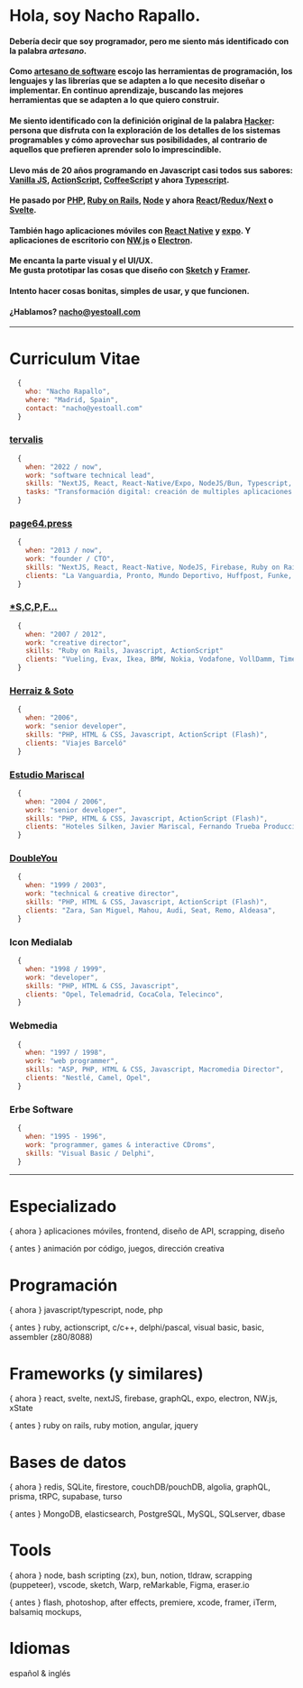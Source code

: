 # Hola, soy Nacho Rapallo.

#### Debería decir que soy programador, pero me siento más identificado con la palabra **_artesano_**.

#### Como [artesano de software](https://es.wikipedia.org/wiki/Artesan%C3%ADa_de_software) escojo las herramientas de programación, los lenguajes y las librerías que se adapten a lo que necesito diseñar o implementar. En continuo aprendizaje, buscando las mejores herramientas que se adapten a lo que quiero construir.

#### Me siento identificado con la definición original de la palabra [Hacker](https://es.wikipedia.org/wiki/Hacker): persona que disfruta con la exploración de los detalles de los sistemas programables y cómo aprovechar sus posibilidades, al contrario de aquellos que prefieren aprender solo lo imprescindible.

#### Llevo más de 20 años programando en Javascript casi todos sus sabores: [Vanilla JS](http://vanilla-js.com), [ActionScript](https://es.wikipedia.org/wiki/ActionScript), [CoffeeScript](https://coffeescript.org) y ahora [Typescript](https://www.typescriptlang.org).

#### He pasado por [PHP](https://www.php.net/manual/es/intro-whatis.php), [Ruby on Rails](https://rubyonrails.org), [Node](https://nodejs.org/es/) y ahora [React](https://es.reactjs.org)/[Redux](https://es.redux.js.org)/[Next](https://nextjs.org) o [Svelte](https://svelte.dev).

#### También hago aplicaciones móviles con <a href="https://reactnative.dev" target="_blank">React Native</a> y <a href="https://expo.dev" target="_blank">expo</a>. Y aplicaciones de escritorio con [NW.js](https://nwjs.io) o [Electron](https://www.electronjs.org).

#### Me encanta la parte visual y el UI/UX.<br>Me gusta prototipar las cosas que diseño con [Sketch](https://www.sketch.com) y [Framer](https://www.framer.com/).

#### Intento hacer cosas bonitas, simples de usar, y que funcionen.

#### ¿Hablamos? <nacho@yestoall.com>

---

# Curriculum Vitae

```js
  {
    who: "Nacho Rapallo",
    where: "Madrid, Spain",
    contact: "nacho@yestoall.com"
  }
```

### [tervalis](https://tervalis.com)

```js
  {
    when: "2022 / now",
    work: "software technical lead",
    skills: "NextJS, React, React-Native/Expo, NodeJS/Bun, Typescript, Redis, SQL Server, Linux Admin",
    tasks: "Transformación digital: creación de multiples aplicaciones para mejorar procesos internos de la compañía",
  }
```

### [page64.press](https://page64.press)

```js
  {
    when: "2013 / now",
    work: "founder / CTO",
    skills: "NextJS, React, React-Native, NodeJS, Firebase, Ruby on Rails"
    clients: "La Vanguardia, Pronto, Mundo Deportivo, Huffpost, Funke, Bauer Media Group, La Razón, El Periódico, Prensa Ibérica, TVguia, TVmovie, Prisa, Zapi, Agile..."
  }
```

### [\*S,C,P,F...](http://www.scpf.com)

```js
  {
    when: "2007 / 2012",
    work: "creative director",
    skills: "Ruby on Rails, Javascript, ActionScript"
    clients: "Vueling, Evax, Ikea, BMW, Nokia, Vodafone, VollDamm, Timeout, CocaCola, Pepsi, Ayuntamiento Barcelona..."
  }
```

### [Herraiz & Soto](https://www.herraizsoto.com)

```js
  {
    when: "2006",
    work: "senior developer",
    skills: "PHP, HTML & CSS, Javascript, ActionScript (Flash)",
    clients: "Viajes Barceló"
  }
```

### [Estudio Mariscal](https://mariscal.com/)

```js
  {
    when: "2004 / 2006",
    work: "senior developer",
    skills: "PHP, HTML & CSS, Javascript, ActionScript (Flash)",
    clients: "Hoteles Silken, Javier Mariscal, Fernando Trueba Producciones, Copa America",
  }
```

### [DoubleYou](http://www.doubleyou.com)

```js
  {
    when: "1999 / 2003",
    work: "technical & creative director",
    skills: "PHP, HTML & CSS, Javascript, ActionScript (Flash)",
    clients: "Zara, San Miguel, Mahou, Audi, Seat, Remo, Aldeasa",
  }
```

### Icon Medialab

```js
  {
    when: "1998 / 1999",
    work: "developer",
    skills: "PHP, HTML & CSS, Javascript",
    clients: "Opel, Telemadrid, CocaCola, Telecinco",
  }
```

### Webmedia

```js
  {
    when: "1997 / 1998",
    work: "web programmer",
    skills: "ASP, PHP, HTML & CSS, Javascript, Macromedia Director",
    clients: "Nestlé, Camel, Opel",
  }
```

### Erbe Software

```js
  {
    when: "1995 - 1996",
    work: "programmer, games & interactive CDroms",
    skills: "Visual Basic / Delphi",
  }
```

---

# Especializado

{ ahora } aplicaciones móviles, frontend, diseño de API, scrapping, diseño

{ antes } animación por código, juegos, dirección creativa

# Programación

{ ahora } javascript/typescript, node, php

{ antes } ruby, actionscript, c/c++, delphi/pascal, visual basic, basic, assembler (z80/8088)

# Frameworks (y similares)

{ ahora } react, svelte, nextJS, firebase, graphQL, expo, electron, NW.js, xState

{ antes } ruby on rails, ruby motion, angular, jquery

# Bases de datos

{ ahora } redis, SQLite, firestore, couchDB/pouchDB, algolia, graphQL, prisma, tRPC, supabase, turso

{ antes } MongoDB, elasticsearch, PostgreSQL, MySQL, SQLserver, dbase

# Tools

{ ahora } node, bash scripting (zx), bun, notion, tldraw, scrapping (puppeteer), vscode, sketch, Warp, reMarkable, Figma, eraser.io

{ antes } flash, photoshop, after effects, premiere, xcode, framer, iTerm, balsamiq mockups, 

# Idiomas

español & inglés
